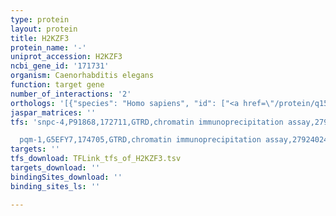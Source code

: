 ```yaml
---
type: protein
layout: protein
title: H2KZF3
protein_name: '-'
uniprot_accession: H2KZF3
ncbi_gene_id: '171731'
organism: Caenorhabditis elegans
function: target gene
number_of_interactions: '2'
orthologs: '[{"species": "Homo sapiens", "id": ["<a href=\"/protein/q15546\">Q15546</a>", "<a href=\"/protein/q8iy49\">Q8IY49</a>"]}, {"species": "Mus musculus", "id": ["<a href=\"/protein/q9cqy7\">Q9CQY7</a>", "<a href=\"/protein/q8r189\">Q8R189</a>"]}, {"species": "Rattus norvegicus", "id": ["<a href=\"/protein/q719n3\">Q719N3</a>", "<a href=\"/protein/b1wbn0\">B1WBN0</a>"]}, {"species": "Drosophila melanogaster", "id": ["<a href=\"/protein/q9w3s5\">Q9W3S5</a>"]}, {"species": "Danio rerio", "id": ["<a href=\"/protein/d3yld5\">D3YLD5</a>", "F1R6W3", "A0A286Y8A6"]}]'
jaspar_matrices: ''
tfs: 'snpc-4,P91868,172711,GTRD,chromatin immunoprecipitation assay,27924024%5Buid%5D,No

  pqm-1,G5EFY7,174705,GTRD,chromatin immunoprecipitation assay,27924024%5Buid%5D,No'
targets: ''
tfs_download: TFLink_tfs_of_H2KZF3.tsv
targets_download: ''
bindingSites_download: ''
binding_sites_ls: ''

---
```

